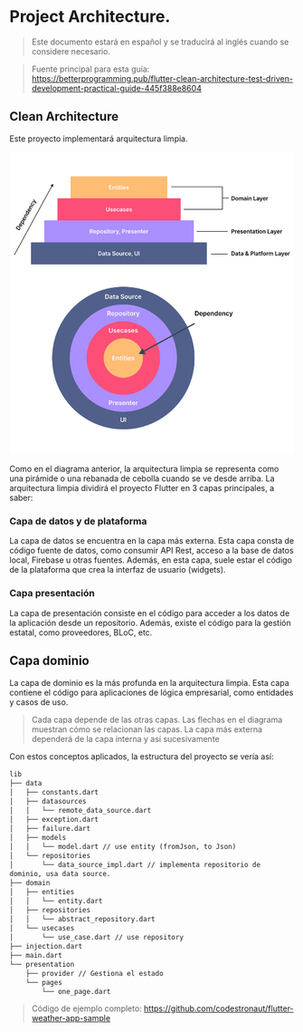 # Project Architecture.
> Este documento estará en español y se traducirá al inglés cuando se considere necesario.

> Fuente principal para esta guía: https://betterprogramming.pub/flutter-clean-architecture-test-driven-development-practical-guide-445f388e8604

## Clean Architecture
Este proyecto implementará arquitectura limpia.

![Clean Architecture](assets/img.png)

Como en el diagrama anterior, la arquitectura limpia se representa como una pirámide o una rebanada de cebolla cuando se ve desde arriba. La arquitectura limpia dividirá el proyecto Flutter en 3 capas principales, a saber:

### Capa de datos y de plataforma
La capa de datos se encuentra en la capa más externa. Esta capa consta de código fuente de datos, como consumir API Rest, acceso a la base de datos local, Firebase u otras fuentes. Además, en esta capa, suele estar el código de la plataforma que crea la interfaz de usuario (widgets).

### Capa presentación
La capa de presentación consiste en el código para acceder a los datos de la aplicación desde un repositorio. Además, existe el código para la gestión estatal, como proveedores, BLoC, etc.

## Capa dominio
La capa de dominio es la más profunda en la arquitectura limpia. Esta capa contiene el código para aplicaciones de lógica empresarial, como entidades y casos de uso.

> Cada capa depende de las otras capas. Las flechas en el diagrama muestran cómo se relacionan las capas. La capa más externa dependerá de la capa interna y así sucesivamente

Con estos conceptos aplicados, la estructura del proyecto se vería así:

```
lib
├── data
│   ├── constants.dart
│   ├── datasources
│   │   └── remote_data_source.dart
│   ├── exception.dart
│   ├── failure.dart
│   ├── models
│   │   └── model.dart // use entity (fromJson, to Json)
│   └── repositories
│       └── data_source_impl.dart // implementa repositorio de dominio, usa data source.
├── domain
│   ├── entities
│   │   └── entity.dart
│   ├── repositories
│   │   └── abstract_repository.dart
│   └── usecases
│       └── use_case.dart // use repository
├── injection.dart
├── main.dart
└── presentation
    ├── provider // Gestiona el estado
    └── pages
        └── one_page.dart
```

> Código de ejemplo completo: https://github.com/codestronaut/flutter-weather-app-sample